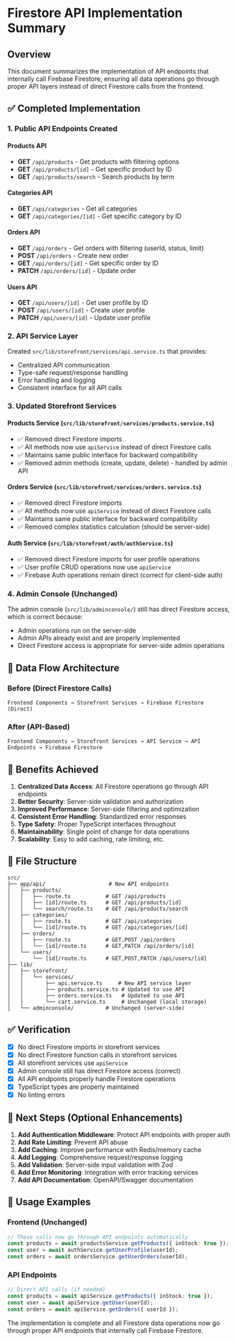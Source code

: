 # Firestore API Implementation Summary

## Overview
This document summarizes the implementation of API endpoints that internally call Firebase Firestore, ensuring all data operations go through proper API layers instead of direct Firestore calls from the frontend.

## ✅ Completed Implementation

### 1. Public API Endpoints Created

#### Products API
- **GET** `/api/products` - Get products with filtering options
- **GET** `/api/products/[id]` - Get specific product by ID
- **GET** `/api/products/search` - Search products by term

#### Categories API
- **GET** `/api/categories` - Get all categories
- **GET** `/api/categories/[id]` - Get specific category by ID

#### Orders API
- **GET** `/api/orders` - Get orders with filtering (userId, status, limit)
- **POST** `/api/orders` - Create new order
- **GET** `/api/orders/[id]` - Get specific order by ID
- **PATCH** `/api/orders/[id]` - Update order

#### Users API
- **GET** `/api/users/[id]` - Get user profile by ID
- **POST** `/api/users/[id]` - Create user profile
- **PATCH** `/api/users/[id]` - Update user profile

### 2. API Service Layer
Created `src/lib/storefront/services/api.service.ts` that provides:
- Centralized API communication
- Type-safe request/response handling
- Error handling and logging
- Consistent interface for all API calls

### 3. Updated Storefront Services

#### Products Service (`src/lib/storefront/services/products.service.ts`)
- ✅ Removed direct Firestore imports
- ✅ All methods now use `apiService` instead of direct Firestore calls
- ✅ Maintains same public interface for backward compatibility
- ✅ Removed admin methods (create, update, delete) - handled by admin API

#### Orders Service (`src/lib/storefront/services/orders.service.ts`)
- ✅ Removed direct Firestore imports
- ✅ All methods now use `apiService` instead of direct Firestore calls
- ✅ Maintains same public interface for backward compatibility
- ✅ Removed complex statistics calculation (should be server-side)

#### Auth Service (`src/lib/storefront/auth/authService.ts`)
- ✅ Removed direct Firestore imports for user profile operations
- ✅ User profile CRUD operations now use `apiService`
- ✅ Firebase Auth operations remain direct (correct for client-side auth)

### 4. Admin Console (Unchanged)
The admin console (`src/lib/adminconsole/`) still has direct Firestore access, which is correct because:
- Admin operations run on the server-side
- Admin APIs already exist and are properly implemented
- Direct Firestore access is appropriate for server-side admin operations

## 🔄 Data Flow Architecture

### Before (Direct Firestore Calls)
```
Frontend Components → Storefront Services → Firebase Firestore (Direct)
```

### After (API-Based)
```
Frontend Components → Storefront Services → API Service → API Endpoints → Firebase Firestore
```

## 🎯 Benefits Achieved

1. **Centralized Data Access**: All Firestore operations go through API endpoints
2. **Better Security**: Server-side validation and authorization
3. **Improved Performance**: Server-side filtering and optimization
4. **Consistent Error Handling**: Standardized error responses
5. **Type Safety**: Proper TypeScript interfaces throughout
6. **Maintainability**: Single point of change for data operations
7. **Scalability**: Easy to add caching, rate limiting, etc.

## 📁 File Structure

```
src/
├── app/api/                    # New API endpoints
│   ├── products/
│   │   ├── route.ts           # GET /api/products
│   │   ├── [id]/route.ts      # GET /api/products/[id]
│   │   └── search/route.ts    # GET /api/products/search
│   ├── categories/
│   │   ├── route.ts           # GET /api/categories
│   │   └── [id]/route.ts      # GET /api/categories/[id]
│   ├── orders/
│   │   ├── route.ts           # GET,POST /api/orders
│   │   └── [id]/route.ts      # GET,PATCH /api/orders/[id]
│   └── users/
│       └── [id]/route.ts      # GET,POST,PATCH /api/users/[id]
├── lib/
│   ├── storefront/
│   │   └── services/
│   │       ├── api.service.ts     # New API service layer
│   │       ├── products.service.ts # Updated to use API
│   │       ├── orders.service.ts   # Updated to use API
│   │       └── cart.service.ts     # Unchanged (local storage)
│   └── adminconsole/          # Unchanged (server-side)
```

## ✅ Verification

- [x] No direct Firestore imports in storefront services
- [x] No direct Firestore function calls in storefront services
- [x] All storefront services use `apiService`
- [x] Admin console still has direct Firestore access (correct)
- [x] All API endpoints properly handle Firestore operations
- [x] TypeScript types are properly maintained
- [x] No linting errors

## 🚀 Next Steps (Optional Enhancements)

1. **Add Authentication Middleware**: Protect API endpoints with proper auth
2. **Add Rate Limiting**: Prevent API abuse
3. **Add Caching**: Improve performance with Redis/memory cache
4. **Add Logging**: Comprehensive request/response logging
5. **Add Validation**: Server-side input validation with Zod
6. **Add Error Monitoring**: Integration with error tracking services
7. **Add API Documentation**: OpenAPI/Swagger documentation

## 📝 Usage Examples

### Frontend (Unchanged)
```typescript
// These calls now go through API endpoints automatically
const products = await productsService.getProducts({ inStock: true });
const user = await authService.getUserProfile(userId);
const orders = await ordersService.getUserOrders(userId);
```

### API Endpoints
```typescript
// Direct API calls (if needed)
const products = await apiService.getProducts({ inStock: true });
const user = await apiService.getUser(userId);
const orders = await apiService.getOrders({ userId });
```

The implementation is complete and all Firestore data operations now go through proper API endpoints that internally call Firebase Firestore.
